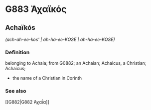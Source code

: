 # G883 Ἀχαϊκός

## Achaïkós

_(ach-ah-ee-kos' | ah-ha-ee-KOSE | ah-ha-ee-KOSE)_

### Definition

belonging to Achaia; from G0882; an Achaian; Achaicus, a Christian; Achaicus; 

- the name of a Christian in Corinth

### See also

[[G882|G882 Ἀχαΐα]]
